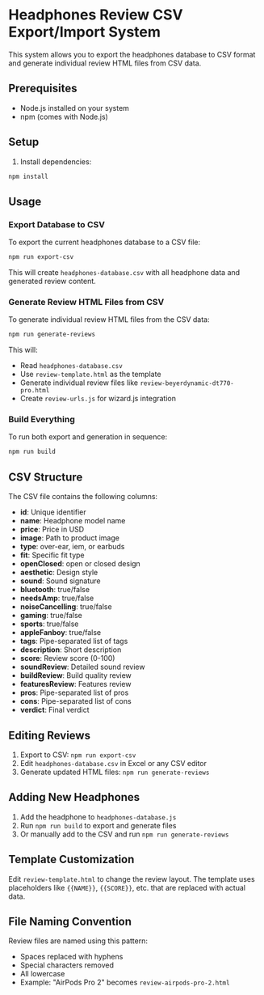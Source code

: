 # Headphones Review CSV Export/Import System

This system allows you to export the headphones database to CSV format and generate individual review HTML files from CSV data.

## Prerequisites

- Node.js installed on your system
- npm (comes with Node.js)

## Setup

1. Install dependencies:
```bash
npm install
```

## Usage

### Export Database to CSV

To export the current headphones database to a CSV file:

```bash
npm run export-csv
```

This will create `headphones-database.csv` with all headphone data and generated review content.

### Generate Review HTML Files from CSV

To generate individual review HTML files from the CSV data:

```bash
npm run generate-reviews
```

This will:
- Read `headphones-database.csv`
- Use `review-template.html` as the template
- Generate individual review files like `review-beyerdynamic-dt770-pro.html`
- Create `review-urls.js` for wizard.js integration

### Build Everything

To run both export and generation in sequence:

```bash
npm run build
```

## CSV Structure

The CSV file contains the following columns:
- **id**: Unique identifier
- **name**: Headphone model name
- **price**: Price in USD
- **image**: Path to product image
- **type**: over-ear, iem, or earbuds
- **fit**: Specific fit type
- **openClosed**: open or closed design
- **aesthetic**: Design style
- **sound**: Sound signature
- **bluetooth**: true/false
- **needsAmp**: true/false
- **noiseCancelling**: true/false
- **gaming**: true/false
- **sports**: true/false
- **appleFanboy**: true/false
- **tags**: Pipe-separated list of tags
- **description**: Short description
- **score**: Review score (0-100)
- **soundReview**: Detailed sound review
- **buildReview**: Build quality review
- **featuresReview**: Features review
- **pros**: Pipe-separated list of pros
- **cons**: Pipe-separated list of cons
- **verdict**: Final verdict

## Editing Reviews

1. Export to CSV: `npm run export-csv`
2. Edit `headphones-database.csv` in Excel or any CSV editor
3. Generate updated HTML files: `npm run generate-reviews`

## Adding New Headphones

1. Add the headphone to `headphones-database.js`
2. Run `npm run build` to export and generate files
3. Or manually add to the CSV and run `npm run generate-reviews`

## Template Customization

Edit `review-template.html` to change the review layout. The template uses placeholders like `{{NAME}}`, `{{SCORE}}`, etc. that are replaced with actual data.

## File Naming Convention

Review files are named using this pattern:
- Spaces replaced with hyphens
- Special characters removed
- All lowercase
- Example: "AirPods Pro 2" becomes `review-airpods-pro-2.html`